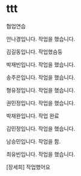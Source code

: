 # ttt

협업연습


안나경입니다.
작업을 했습니다.

김길동입니다.
작업했슴둥

박재빈입니다.
작업을 했습니다.


송주은입니다.
작업을 했습니다.


형유정입니다.
작업을 했습니다.


권민정입니다.
작업을 했습니다.


박재완입니다.
작업 완료

김민정입니다.
작업을 했습니다.

남승민입니다.
작업을 함.

최유빈입니다.
작업을 했습니다.

[장세희]
작업했어요

